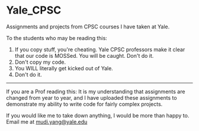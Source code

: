 # Yale_CPSC

Assignments and projects from CPSC courses I have taken at Yale. 

To the students who may be reading this:
1. If you copy stuff, you're cheating. Yale CPSC professors make it clear 
   that our code is MOSSed. You will be caught. Don't do it. 
2. Don't copy my code.
3. You WILL literally get kicked out of Yale. 
4. Don't do it. 


________________________________________________________________________________________
If you are a Prof reading this:
It is my understanding that assignments are changed from year to year, and 
I have uploaded these assignments to demonstrate my ability to write code for 
fairly complex projects. 

If you would like me to take down anything, I would be more than happy to.
Email me at mudi.yang@yale.edu
